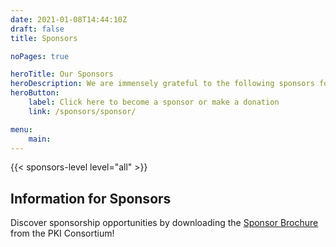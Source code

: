 ```yaml
---
date: 2021-01-08T14:44:10Z
draft: false
title: Sponsors

noPages: true

heroTitle: Our Sponsors
heroDescription: We are immensely grateful to the following sponsors for their ongoing support of the PKI Consortium
heroButton: 
    label: Click here to become a sponsor or make a donation
    link: /sponsors/sponsor/

menu:
    main:
---
```


{{< sponsors-level level="all" >}}

## Information for Sponsors

Discover sponsorship opportunities by downloading the [Sponsor Brochure](pkic-sponsors.pdf) from the PKI Consortium!

